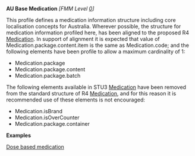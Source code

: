 **AU Base Medication**  *[FMM Level [0](guidance.html)]*

This profile defines a medication information structure including core localisation concepts for Australia. 
Wherever possible, the structure for medication information profiled here, has been aligned to the proposed R4 [Medication](http://hl7.org/fhir/2018May/medication.html). In support of alignment it is expected that value of Medication.package.content.item is the same as Medication.code; and the following elements have been profile to allow a maximum cardinality of 1:

* Medication.package
* Medication.package.content
* Medication.package.batch

The following elements available in STU3 [Medication](http://hl7.org/fhir/STU3/medication.html)  have been removed from the standard structure of R4 [Medication](http://hl7.org/fhir/2018May/medication.html), and for this reason it is recommended use of these elements is not encouraged:

* Medication.isBrand
* Medication.isOverCounter
* Medication.package.container

**Examples**

[Dose based medication](Medication-MedicationDoseBased.html)
